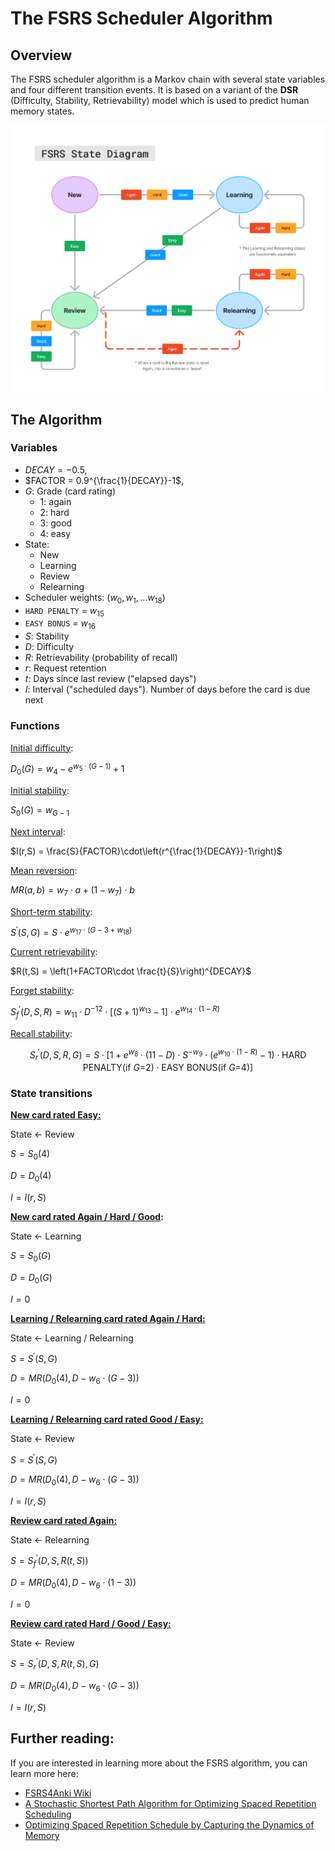 # The FSRS Scheduler Algorithm

## Overview

The FSRS scheduler algorithm is a Markov chain with several state variables and four different transition events. It is based on a variant of the **DSR** (Difficulty, Stability, Retrievability) model which is used to predict human memory states.

![The FSRS Scheduler Algorithm State Diagram](fsrs-diagram.png)

## The Algorithm

### Variables

- $DECAY=-0.5,$
- $FACTOR = 0.9^{\frac{1}{DECAY}}-1$,
- $G$: Grade (card rating)
  - $1$: again
  - $2$: hard
  - $3$: good
  - $4$: easy
- State:
  - New
  - Learning
  - Review
  - Relearning
- Scheduler weights: $(w_0, w_1,... w_{18})$
- `HARD PENALTY` = $w_{15}$
- `EASY BONUS` = $w_{16}$
- $S$: Stability
- $D$: Difficulty
- $R$: Retrievability (probability of recall)
- $r$: Request retention
- $t$: Days since last review ("elapsed days")
- $I$: Interval ("scheduled days"). Number of days before the card is due next

### Functions

<ins>Initial difficulty</ins>: 

$D_0(G) = w_4-e^{w_5\cdot(G-1)}+1$

<ins>Initial stability</ins>: 

$S_0(G) = w_{G-1}$

<ins>Next interval</ins>: 

$I(r,S) = \frac{S}{FACTOR}\cdot\left(r^{\frac{1}{DECAY}}-1\right)$

<ins>Mean reversion</ins>: 

$MR(a,b) = w_7\cdot a + (1-w_7)\cdot b$

<ins>Short-term stability</ins>: 

$S^\prime(S,G) = S\cdot e^{w_{17}\cdot (G-3+w_{18})}$

<ins>Current retrievability</ins>: 

$R(t,S) = \left(1+FACTOR\cdot \frac{t}{S}\right)^{DECAY}$

<ins>Forget stability</ins>: 

$S^\prime_f(D,S,R) = w_{11} \cdot D^{-12}\cdot \Big[(S+1)^{w_{13}} -1 \Big]\cdot e^{w_{14}\cdot (1-R)}$

<ins>Recall stability</ins>: 

$$S^\prime_r(D,S,R,G) = S\cdot \left[1+e^{w_{8}}\cdot (11-D)\cdot S^{-w_9}\cdot (e^{w_{10}\cdot (1-R)}-1)\cdot \textrm{HARD PENALTY(if $G$=2)}\cdot \textrm{EASY BONUS(if $G$=4)} \right]$$

### State transitions

**<ins>New card rated Easy:</ins>**

State <- Review

$S=S_0(4)$

$D=D_0(4)$

$I = I(r,S)$

**<ins>New card rated Again / Hard / Good</ins>:**

State <- Learning

$S = S_0(G)$

$D = D_0(G)$

$I = 0$

**<ins>Learning / Relearning card rated Again / Hard:</ins>**

State <- Learning / Relearning

$S = S^\prime(S,G)$

$D = MR\Big(D_0(4), D-w_6\cdot (G-3)\Big)$

$I=0$

**<ins>Learning / Relearning card rated Good / Easy:</ins>**

State <- Review

$S = S^\prime(S,G)$

$D = MR\Big(D_0(4), D-w_6\cdot (G-3)\Big)$

$I = I(r,S)$

**<ins>Review card rated Again:</ins>**

State <- Relearning

$S = S^\prime_f\big(D,S,R(t,S)\big)$

$D = MR\Big(D_0(4), D-w_6\cdot (1-3)\Big)$

$I=0$

**<ins>Review card rated Hard / Good / Easy:</ins>**

State <- Review

$S = S^\prime_r\big(D,S,R(t,S),G\big)$

$D = MR\Big(D_0(4), D-w_6\cdot (G-3)\Big)$

$I = I(r,S)$

## Further reading:

If you are interested in learning more about the FSRS algorithm, you can learn more here:

- [FSRS4Anki Wiki](https://github.com/open-spaced-repetition/fsrs4anki/wiki)
- [A Stochastic Shortest Path Algorithm for Optimizing Spaced Repetition Scheduling](https://dl.acm.org/doi/10.1145/3534678.3539081?cid=99660547150)
- [Optimizing Spaced Repetition Schedule by Capturing the Dynamics of Memory](https://ieeexplore.ieee.org/document/10059206)